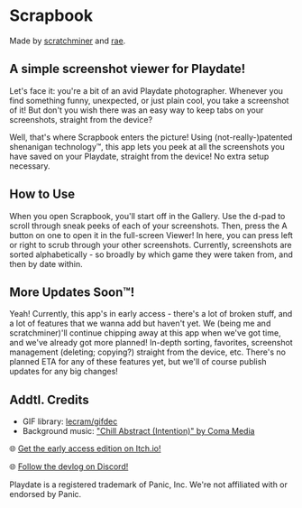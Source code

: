 # Scrapbook
Made by [scratchminer](https://github.com/scratchminer) and [rae](https://stuffbyrae.neocities.org).

## A simple screenshot viewer for Playdate!
Let's face it: you're a bit of an avid Playdate photographer. Whenever you find something funny, unexpected, or just plain cool, you take a screenshot of it! But don't you wish there was an easy way to keep tabs on your screenshots, straight from the device?

Well, that's where Scrapbook enters the picture! Using (not-really-)patented shenanigan technology™, this app lets you peek at all the screenshots you have saved on your Playdate, straight from the device! No extra setup necessary.

## How to Use
When you open Scrapbook, you'll start off in the Gallery. Use the d-pad to scroll through sneak peeks of each of your screenshots. Then, press the A button on one to open it in the full-screen Viewer! In here, you can press left or right to scrub through your other screenshots. Currently, screenshots are sorted alphabetically - so broadly by which game they were taken from, and then by date within.

## More Updates Soon™!
Yeah! Currently, this app's in early access - there's a lot of broken stuff, and a lot of features that we wanna add but haven't yet. We (being me and scratchminer)'ll continue chipping away at this app when we've got time, and we've already got more planned! In-depth sorting, favorites, screenshot management (deleting; copying?) straight from the device, etc. There's no planned ETA for any of these features yet, but we'll of course publish updates for any big changes!

## Addtl. Credits
- GIF library: [lecram/gifdec](https://github.com/lecram/gifdec/)
- Background music: ["Chill Abstract (Intention)" by Coma Media](https://pixabay.com/music/upbeat-chill-abstract-intention-12099/)

🌐 [Get the early access edition on Itch.io!](https://stuffbyrae.itch.io/scrapbook)

🌐 [Follow the devlog on Discord!](https://discord.com/channels/675983554655551509/1137371578812874773)

Playdate is a registered trademark of Panic, Inc. We're not affiliated with or endorsed by Panic.
